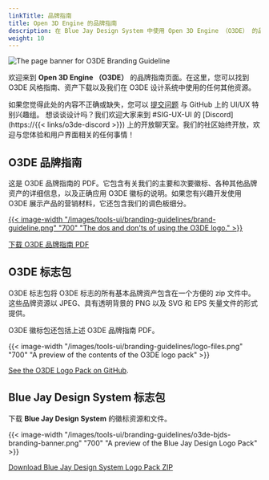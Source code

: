 ```yaml
---
linkTitle: 品牌指南
title: Open 3D Engine 的品牌指南
description: 在 Blue Jay Design System 中使用 Open 3D Engine （O3DE） 的品牌徽标、品牌颜色和其他资源的指南。
weight: 10
---
```


![The page banner for O3DE Branding Guideline](/images/tools-ui/branding-guidelines/page-banner.png)

欢迎来到 **Open 3D Engine （O3DE）** 的品牌指南页面。在这里，您可以找到 O3DE 风格指南、资产下载以及我们在 O3DE 设计系统中使用的任何其他资源。

如果您觉得此处的内容不正确或缺失，您可以 [提交问题](https://github.com/o3de/sig-ui-ux/issues/new/choose) 与 GitHub 上的 UI/UX 特别兴趣组。 想谈谈设计吗？我们欢迎大家来到 #SIG-UX-UI 的 [Discord](https://{{< links/o3de-discord >}}) 上的开放聊天室。我们的社区始终开放，欢迎与您体验和用户界面相关的任何事情！

## O3DE 品牌指南

这是 O3DE 品牌指南的 PDF。它包含有关我们的主要和次要徽标、各种其他品牌资产的详细信息，以及正确应用 O3DE 徽标的说明。如果您有兴趣开发使用 O3DE 展示产品的营销材料，它还包含我们的调色板细分。

[{{< image-width "/images/tools-ui/branding-guidelines/brand-guideline.png" "700" "The dos and don'ts of using the O3DE logo." >}}](/files/Open-3D-Branding-Guidelines-June-2021.pdf)  

[下载 O3DE 品牌指南 PDF](/files/Open-3D-Branding-Guidelines-June-2021.pdf)


## O3DE 标志包

O3DE 标志包将 O3DE 标志的所有基本品牌资产包含在一个方便的 zip 文件中。这些品牌资源以 JPEG、具有透明背景的 PNG 以及 SVG 和 EPS 矢量文件的形式提供。

O3DE 徽标包还包括上述 O3DE 品牌指南 PDF。

{{< image-width "/images/tools-ui/branding-guidelines/logo-files.png" "700" "A preview of the contents of the O3DE logo pack" >}}  

[See the O3DE Logo Pack on GitHub](https://github.com/o3de/artwork).


## Blue Jay Design System 标志包

下载 **Blue Jay Design System** 的徽标资源和文件。

{{< image-width "/images/tools-ui/branding-guidelines/o3de-bjds-branding-banner.png" "700" "A preview of the Blue Jay Design Logo Pack" >}}

[Download Blue Jay Design System Logo Pack ZIP](/files/Blue-Jay-Design-System-Logo-Pack.zip)
